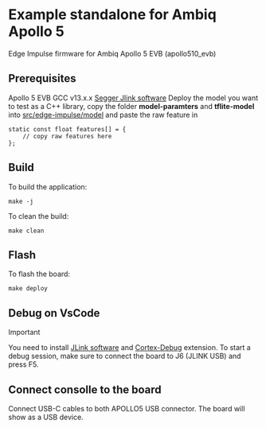# Example standalone for Ambiq Apollo 5

Edge Impulse firmware for Ambiq Apollo 5 EVB (apollo510_evb)

## Prerequisites
Apollo 5 EVB
GCC v13.x.x
[Segger Jlink software](https://www.segger.com/downloads/jlink/)
Deploy the model you want to test as a C++ library, copy the folder **model-paramters** and **tflite-model** into [src/edge-impulse/model](src/edge-impulse/model) and paste the raw feature in 
```
static const float features[] = {
    // copy raw features here
};
```

## Build

To build the application:
```
make -j
```

To clean the build:
```
make clean
```

## Flash
To flash the board:
```
make deploy
```

## Debug on VsCode
> [!IMPORTANT]
> You need to install [JLink software](https://www.segger.com/downloads/jlink/) and [Cortex-Debug](https://marketplace.visualstudio.com/items?itemName=marus25.cortex-debug) extension.
To start a debug session, make sure to connect the board to J6 (JLINK USB) and press F5.

## Connect consolle to the board
Connect USB-C cables to both APOLLO5 USB connector.
The board will show as a USB device.
